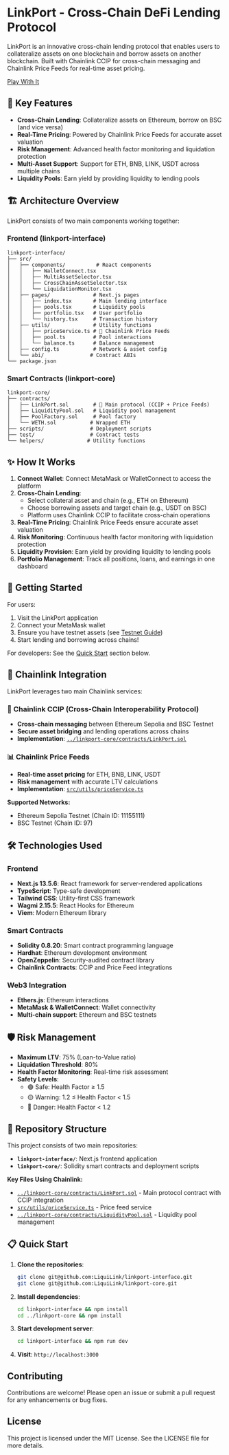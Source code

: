 # LinkPort - Cross-Chain DeFi Lending Protocol

LinkPort is an innovative cross-chain lending protocol that enables users to collateralize assets on one blockchain and borrow assets on another blockchain. Built with Chainlink CCIP for cross-chain messaging and Chainlink Price Feeds for real-time asset pricing.

[Play With It](https://deft-sopapillas-941369.netlify.app/)

## 🌟 Key Features

- **Cross-Chain Lending**: Collateralize assets on Ethereum, borrow on BSC (and vice versa)
- **Real-Time Pricing**: Powered by Chainlink Price Feeds for accurate asset valuation
- **Risk Management**: Advanced health factor monitoring and liquidation protection
- **Multi-Asset Support**: Support for ETH, BNB, LINK, USDT across multiple chains
- **Liquidity Pools**: Earn yield by providing liquidity to lending pools

## 🏗️ Architecture Overview

LinkPort consists of two main components working together:

### Frontend (linkport-interface)
```
linkport-interface/
├── src/
│   ├── components/          # React components
│   │   ├── WalletConnect.tsx
│   │   ├── MultiAssetSelector.tsx
│   │   ├── CrossChainAssetSelector.tsx
│   │   └── LiquidationMonitor.tsx
│   ├── pages/              # Next.js pages
│   │   ├── index.tsx       # Main lending interface
│   │   ├── pools.tsx       # Liquidity pools
│   │   ├── portfolio.tsx   # User portfolio
│   │   └── history.tsx     # Transaction history
│   ├── utils/              # Utility functions
│   │   ├── priceService.ts # 🔗 Chainlink Price Feeds
│   │   ├── pool.ts         # Pool interactions
│   │   └── balance.ts      # Balance management
│   ├── config.ts           # Network & asset config
│   └── abi/               # Contract ABIs
└── package.json
```

### Smart Contracts (linkport-core)
```
linkport-core/
├── contracts/
│   ├── LinkPort.sol        # 🔗 Main protocol (CCIP + Price Feeds)
│   ├── LiquidityPool.sol   # Liquidity pool management
│   ├── PoolFactory.sol     # Pool factory
│   └── WETH.sol           # Wrapped ETH
├── scripts/               # Deployment scripts
├── test/                  # Contract tests
└── helpers/              # Utility functions
```

## ✨ How It Works

1. **Connect Wallet**: Connect MetaMask or WalletConnect to access the platform
2. **Cross-Chain Lending**: 
   - Select collateral asset and chain (e.g., ETH on Ethereum)
   - Choose borrowing assets and target chain (e.g., USDT on BSC)
   - Platform uses Chainlink CCIP to facilitate cross-chain operations
3. **Real-Time Pricing**: Chainlink Price Feeds ensure accurate asset valuation
4. **Risk Monitoring**: Continuous health factor monitoring with liquidation protection
5. **Liquidity Provision**: Earn yield by providing liquidity to lending pools
6. **Portfolio Management**: Track all positions, loans, and earnings in one dashboard

## 🚀 Getting Started

For users:
1. Visit the LinkPort application
2. Connect your MetaMask wallet
3. Ensure you have testnet assets (see [Testnet Guide](./TESTNET_GUIDE.md))
4. Start lending and borrowing across chains!

For developers: See the [Quick Start](#-quick-start) section below.

## 🔗 Chainlink Integration

LinkPort leverages two main Chainlink services:

### 🌉 Chainlink CCIP (Cross-Chain Interoperability Protocol)
- **Cross-chain messaging** between Ethereum Sepolia and BSC Testnet
- **Secure asset bridging** and lending operations across chains
- **Implementation**: [`../linkport-core/contracts/LinkPort.sol`](../linkport-core/contracts/LinkPort.sol)

### 📊 Chainlink Price Feeds
- **Real-time asset pricing** for ETH, BNB, LINK, USDT
- **Risk management** with accurate LTV calculations
- **Implementation**: [`src/utils/priceService.ts`](./src/utils/priceService.ts)

**Supported Networks:**
- Ethereum Sepolia Testnet (Chain ID: 11155111)
- BSC Testnet (Chain ID: 97)

## 🛠 Technologies Used

### Frontend
- **Next.js 13.5.6**: React framework for server-rendered applications
- **TypeScript**: Type-safe development
- **Tailwind CSS**: Utility-first CSS framework
- **Wagmi 2.15.5**: React Hooks for Ethereum
- **Viem**: Modern Ethereum library

### Smart Contracts
- **Solidity 0.8.20**: Smart contract programming language
- **Hardhat**: Ethereum development environment
- **OpenZeppelin**: Security-audited contract library
- **Chainlink Contracts**: CCIP and Price Feed integrations

### Web3 Integration
- **Ethers.js**: Ethereum interactions
- **MetaMask & WalletConnect**: Wallet connectivity
- **Multi-chain support**: Ethereum and BSC testnets

## 🛡️ Risk Management

- **Maximum LTV**: 75% (Loan-to-Value ratio)
- **Liquidation Threshold**: 80%
- **Health Factor Monitoring**: Real-time risk assessment
- **Safety Levels**:
  - 🟢 Safe: Health Factor ≥ 1.5
  - 🟡 Warning: 1.2 ≤ Health Factor < 1.5
  - 🔴 Danger: Health Factor < 1.2

## 📁 Repository Structure

This project consists of two main repositories:

- **`linkport-interface/`**: Next.js frontend application
- **`linkport-core/`**: Solidity smart contracts and deployment scripts

**Key Files Using Chainlink:**
- [`../linkport-core/contracts/LinkPort.sol`](../linkport-core/contracts/LinkPort.sol) - Main protocol contract with CCIP integration
- [`src/utils/priceService.ts`](./src/utils/priceService.ts) - Price feed service
- [`../linkport-core/contracts/LiquidityPool.sol`](../linkport-core/contracts/LiquidityPool.sol) - Liquidity pool management

## 📋 Quick Start

1. **Clone the repositories**:
   ```bash
   git clone git@github.com:LiquiLink/linkport-interface.git
   git clone git@github.com:LiquiLink/linkport-core.git
   ```

2. **Install dependencies**:
   ```bash
   cd linkport-interface && npm install
   cd ../linkport-core && npm install
   ```

3. **Start development server**:
   ```bash
   cd linkport-interface && npm run dev
   ```

4. **Visit**: `http://localhost:3000`

## Contributing

Contributions are welcome! Please open an issue or submit a pull request for any enhancements or bug fixes.

## License

This project is licensed under the MIT License. See the LICENSE file for more details. 
